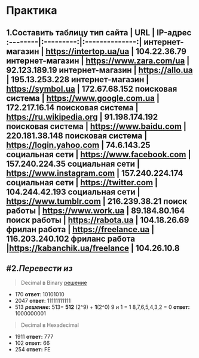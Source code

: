 # Практика
1.Составить таблицу
тип сайта | URL | IP-адрес
:--------|:---------:|:--------------:|
интернет-магазин | https://intertop.ua/ua | 104.22.36.79 
интернет-магазин | https://www.zara.com/ua | 92.123.189.19
интернет-магазин | https://allo.ua | 195.13.253.228
интернет-магазин | https://symbol.ua | 172.67.68.152
поисковая система | https://www.google.com.ua | 172.217.16.14
поисковая система | https://ru.wikipedia.org | 91.198.174.192
поисковая система | https://www.baidu.com | 220.181.38.148
поисковая система | https://login.yahoo.com | 74.6.143.25
социальная сети | https://www.facebook.com | 157.240.224.35 
социальная сети | https://www.instagram.com | 157.240.224.174 
социальная сети | https://twitter.com | 104.244.42.193 
социальная сети | https://www.tumblr.com | 216.239.38.21
поиск работы | https://www.work.ua | 89.184.80.164
поиск работы | https://rabota.ua | 104.18.26.69 
фрилан работа | https://freelance.ua | 116.203.240.102 
фриланс работа |https://kabanchik.ua/freelance | 104.26.10.8
---
#2._Перевести из_
---
>Decimal в Binary
[решение](https://docs.google.com/spreadsheets/d/1K6uiEHfK9BVhNfpHM27KPkMn6ffoOoMFJfzfY6DhG8E/edit#gid=0)
- 170 
 __ответ__: 10101010
- 2047
__ответ__: 11111111111
- 513
___решение:___ 513= __512__ (2^9) + __1__(2^0) 
9 и 1 = 1
8,7,6,5,4,3,2 = 0
__ответ:__ 1000000001
> Decimal в Hexadecimal

- 1911
__ответ:__ 777
- 102
__ответ:__ 66
- 254 
__ответ:__ FE














